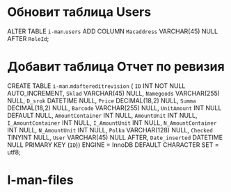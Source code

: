 # Обновит таблица Users
ALTER TABLE `i-man`.`users` 
ADD COLUMN `Macaddress` VARCHAR(45) NULL AFTER `RoleId`;
# Добавит таблица Отчет по ревизия 
   CREATE TABLE `i-man`.`mdaftereditrevision` (
  `ID` INT NOT NULL AUTO_INCREMENT,
  `Sklad` VARCHAR(45) NULL,
  `Namegoods` VARCHAR(255) NULL,
  `D_srok` DATETIME NULL,
  `Price` DECIMAL(18,2) NULL,
  `Summa` DECIMAL(18,2) NULL,
  `Barcode` VARCHAR(255) NULL,
  `UnitAmount` INT NULL DEFAULT NULL,
  `AmountContainer` INT NULL,
  `AmountUnit` INT NULL,
  `I_AmountContainer` INT NULL,
  `I_AmountUnit` INT NULL,
  `N_AmountContainer` INT NULL,
  `N_AmountUnit` INT NULL,
  `Polka` VARCHAR(128) NULL,
  `Checked` TINYINT NULL,
  `User` VARCHAR(45) NULL AFTER,
  `Date_inserted` DATETIME NULL
  PRIMARY KEY (`ID`))
ENGINE = InnoDB
DEFAULT CHARACTER SET = utf8;

 # I-man-files

